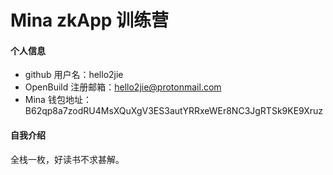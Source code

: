 # Mina zkApp 训练营


#### 个人信息

- github 用户名：hello2jie
- OpenBuild 注册邮箱：hello2jie@protonmail.com
- Mina 钱包地址：B62qp8a7zodRU4MsXQuXgV3ES3autYRRxeWEr8NC3JgRTSk9KE9Xruz

#### 自我介绍

全栈一枚，好读书不求甚解。